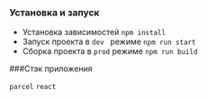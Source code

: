 ### Установка и запуск
- Установка зависимостей ```npm install```
- Запуск проекта в ```dev ``` режиме ```npm run start```
- Сборка проекта в ```prod``` режиме ```npm run build```

###Стэк приложения
 
```parcel``` ```react```
